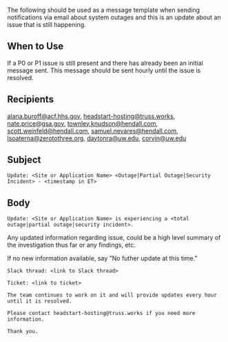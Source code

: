 The following should be used as a message template when sending notifications via email about system outages and this is an update about an issue that is still happening.

## When to Use
If a P0 or P1 issue is still present and there has already been an initial message sent. This message should be sent hourly until the issue is resolved.

## Recipients
alana.buroff@acf.hhs.gov, headstart-hosting@truss.works, nate.price@gsa.gov, townley.knudson@hendall.com, scott.weinfeld@hendall.com, samuel.nevares@hendall.com, lsoaterna@zerotothree.org, daytonra@uw.edu, corvin@uw.edu

## Subject
`Update: <Site or Application Name> <Outage|Partial Outage|Security Incident> - <timestamp in ET>`

## Body
  `Update: <Site or Application Name> is experiencing a <total outage|partial outage|security incident>.`
  
  Any updated information regarding issue, could be a high level summary of the investigation thus far or any findings, etc.
  
  If no new information available, say "No futher update at this time."
  
  `Slack thread: <link to Slack thread>`
  
  `Ticket: <link to ticket>`
  
  ```
  The team continues to work on it and will provide updates every hour until it is resolved.
  
  Please contact headstart-hosting@truss.works if you need more information.
  
  Thank you.
  ```
